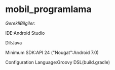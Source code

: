 # mobil_programlama

$Gerekli Bilgiler:$
<p>IDE:Android Studio</p>
<p>Dil:Java</p>
<p>Minimum SDK:API 24 ("Nougat":Android 7.0)</p>
<p>Configuration Language:Groovy DSL(build.gradle)</p>



